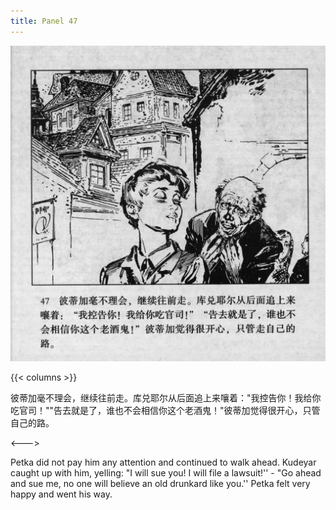 ```yaml
---
title: Panel 47
---
```


 ![biao page](./../../../images/biao/seifert0726_biao_0051_047.jpg)

{{< columns >}}



彼蒂加毫不理会，继续往前走。库兑耶尔从后面追上来嚷着："我控告你！我给你吃官司！""告去就是了，谁也不会相信你这个老酒鬼！"彼蒂加觉得很开心，只管自己的路。

<--->


Petka did not pay him any attention and continued to walk ahead. Kudeyar caught up with him, yelling: "I will sue you! I will file a lawsuit!'' - "Go ahead and sue me, no one will believe an old drunkard like you.'' Petka felt very happy and went his way.